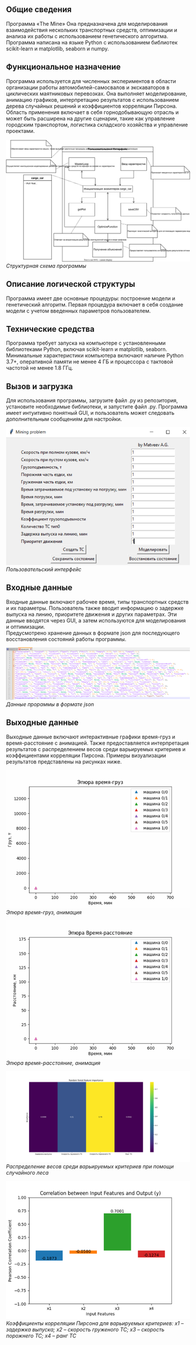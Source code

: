 ## Общие сведения
Программа «The Mine» Она предназначена для моделирования взаимодействия нескольких транспортных средств, оптимизации и анализа их работы с использованием генетического алгоритма.<br>
Программа написана на языке Python с использованием библиотек scikit-learn и matplotlib, seaborn и numpy.

## Функциональное назначение
Программа используется для численных экспериментов в области организации работы автомобилей-самосвалов и экскаваторов в циклических маятниковых перевозках. Она выполняет моделирование, анимацию графиков, интерпретацию результатов с использованием дерева случайных решений и коэффициентов корреляции Пирсона. Область применения включает в себя горнодобывающую отрасль и может быть расширена на другие сценарии, такие как управление городским транспортом, логистика складского хозяйства и управление проектами.<br>
<br>
![Структурная схема программы](схема.svg)<br>
*Структурная схема программы*


## Описание логической структуры
Программа имеет две основные процедуры: построение модели и генетический алгоритм. Первая процедура включает в себя создание модели с учетом введенных параметров пользователем.

## Технические средства
Программа требует запуска на компьютере с установленными библиотеками Python, включая scikit-learn и matplotlib, seaborn. Минимальные характеристики компьютера включают наличие Python 3.7+, оперативной памяти не менее 4 ГБ и процессора с тактовой частотой не менее 1.8 ГГц.

## Вызов и загрузка
Для использования программы, загрузите файл .py из репозитория, установите необходимые библиотеки, и запустите файл .py. Программа имеет интуитивно понятный GUI, и пользователь может следовать дополнительным сообщениям для настройки.<br>

![Пользовательский интерфейс](pic2.png)<br>
 *Пользовательский интерфейс*

## Входные данные
Входные данные включают рабочее время, типы транспортных средств и их параметры. Пользователь также вводит информацию о задержке выпуска на линию, приоритете движения и других параметрах. Эти данные вводятся через GUI, а затем используются для моделирования и оптимизации.<br>
Предусмотрено хранение данных в формате json для последующего восстановления состояний работы программы. <br>

![Данные прораммы в формате json](ex_json.png)<br>
 *Данные прораммы в формате json*

## Выходные данные
Выходные данные включают интерактивные графики время-груз и время-расстояние с анимацией. Также предоставляется интерпретация результатов с распределением весов среди варьируемых критериев и коэффициентами корреляции Пирсона. Примеры визуализации результатов представлены на рисунках ниже. <br>

![ Эпюра время-груз, анимация](cargo_anim.gif)<br>
*Эпюра время-груз, анимация*

![Эпюра время-расстояние, анимация](dist_anime.gif)<br>
*Эпюра время-расстояние, анимация*

![Распределение весов среди варьируемых критериев при помощи случайного леса](forest.png)<br>
*Распределение весов среди варьируемых критериев при помощи случайного леса*

![Коэффициенты корреляции Пирсона для варьируемых критериев](Pirs.png)<br>
*Коэффициенты корреляции Пирсона для варьируемых критериев: x1 – задержка выпуска; x2 – скорость груженого ТС; x3 – скорость порожнего ТС; x4 – ранг ТС*


